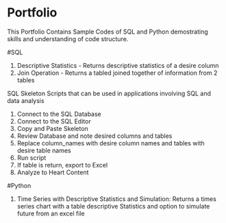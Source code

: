 # Portfolio

This Portfolio Contains Sample Codes of SQL and Python demostrating skills and understanding of code structure.

#SQL

1. Descriptive Statistics - Returns descriptive statistics of a desire column
2. Join Operation - Returns a tabled joined together of information from 2 tables

SQL Skeleton Scripts that can be used in applications involving SQL and data analysis

1. Connect to the SQL Database
2. Connect to the SQL Editor
3. Copy and Paste Skeleton
4. Review Database and note desired columns and tables
5. Replace column_names with desire column names and tables with desire table names
6. Run script
7. If table is return, export to Excel
8. Analyze to Heart Content

#Python

1. Time Series with Descriptive Statistics and Simulation: Returns a times series chart with a table descriptive Statistics and option to simulate future from an excel file
